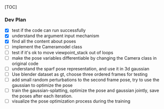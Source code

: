 [TOC]

### Dev Plan

- [x] test if the code can run successfully
- [x] understand the argument input mechanism
- [x] find all the content about poses
- [ ] implement the Cameramodel class
- [ ] test if it's ok to move viewpoint_stack out of loops
- [ ] make the pose variables differentiable by changing the Camera class in original code
- [ ]  understand the sparf pose representation, and use it in 3d gaussian
- [ ] Use blender dataset as gt, choose three ordered frames for testing 
- [ ] add small random perturbations to the second frame pose, try to use the gaussian to optimize the pose
- [ ] train the gaussian-splatting, optimize the pose and gaussian jointly, save the poses after each iteration. 
- [ ] visualize the pose optimization process during the training